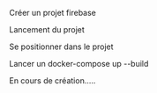 Créer un projet firebase

Lancement du projet

Se positionner dans le projet

Lancer un docker-compose up --build

En cours de création.....
